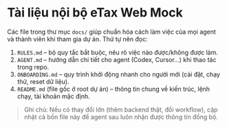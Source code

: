 # Tài liệu nội bộ eTax Web Mock

Các file trong thư mục `docs/` giúp chuẩn hóa cách làm việc của mọi agent và thành viên khi tham gia dự án. Thứ tự nên đọc:

1. `RULES.md` – bộ quy tắc bắt buộc, nêu rõ việc nào được/không được làm.
2. `AGENT.md` – hướng dẫn chi tiết cho agent (Codex, Cursor...) khi thao tác trong repo.
3. `ONBOARDING.md` – quy trình khởi động nhanh cho người mới (cài đặt, chạy thử, reset dữ liệu).
4. `README.md` (file gốc ở root dự án) – thông tin chung về kiến trúc, lệnh chạy, tài khoản mặc định.

> Ghi chú: Nếu có thay đổi lớn (thêm backend thật, đổi workflow), cập nhật cả bốn file này để agent sau luôn nhận được thông tin đồng bộ.
